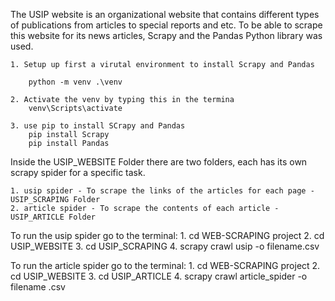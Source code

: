 The USIP website is an organizational website that contains different types of publications from articles to special reports and etc.
To be able to scrape this website for its news articles, Scrapy and the Pandas  Python library was used.

    1. Setup up first a virutal environment to install Scrapy and Pandas

        python -m venv .\venv

    2. Activate the venv by typing this in the termina
        venv\Scripts\activate

    3. use pip to install SCrapy and Pandas
        pip install Scrapy 
        pip install Pandas


Inside the USIP_WEBSITE Folder there are two folders, each has its own scrapy spider for a specific task.

    1. usip spider - To scrape the links of the articles for each page - USIP_SCRAPING Folder
    2. article spider - To scrape the contents of each article - USIP_ARTICLE Folder


To run the usip spider go to the terminal:
    1. cd WEB-SCRAPING project
    2. cd USIP_WEBSITE
    3. cd USIP_SCRAPING
    4. scrapy crawl usip -o filename.csv

To run the article spider go to the terminal:
    1. cd WEB-SCRAPING project
    2. cd USIP_WEBSITE
    3. cd USIP_ARTICLE
    4. scrapy crawl article_spider -o filename .csv
